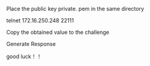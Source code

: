 Place the public key private. pem in the same directory


telnet 172.16.250.248 22111


Copy the obtained value to the challenge

Generate Response


good luck！！
